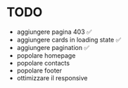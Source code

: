 # TODO

- aggiungere pagina 403 ✅
- aggiungere cards in loading state ✅
- aggiungere pagination ✅
- popolare homepage
- popolare contacts
- popolare footer
- ottimizzare il responsive